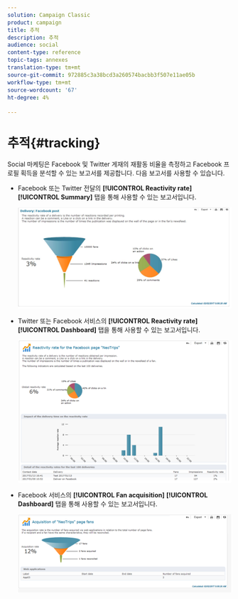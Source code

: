 ```yaml
---
solution: Campaign Classic
product: campaign
title: 추적
description: 추적
audience: social
content-type: reference
topic-tags: annexes
translation-type: tm+mt
source-git-commit: 972885c3a38bcd3a260574bacbb3f507e11ae05b
workflow-type: tm+mt
source-wordcount: '67'
ht-degree: 4%

---
```



# 추적{#tracking}

Social 마케팅은 Facebook 및 Twitter 게재의 재활동 비율을 측정하고 Facebook 프로필 획득을 분석할 수 있는 보고서를 제공합니다. 다음 보고서를 사용할 수 있습니다.

* Facebook 또는 Twitter 전달의 **[!UICONTROL Reactivity rate]** **[!UICONTROL Summary]** 탭을 통해 사용할 수 있는 보고서입니다.

   ![](assets/social_report_3.png)

* Twitter 또는 Facebook 서비스의 **[!UICONTROL Reactivity rate]** **[!UICONTROL Dashboard]** 탭을 통해 사용할 수 있는 보고서입니다.

   ![](assets/social_report_2.png)

* Facebook 서비스의 **[!UICONTROL Fan acquisition]** **[!UICONTROL Dashboard]** 탭을 통해 사용할 수 있는 보고서입니다.

   ![](assets/social_report_1.png)

